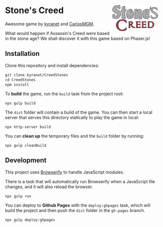 # Stone's Creed <img src="src/images/StonesCreed.png" align="right" width="30%">

Awesome game by
[kyranet](https://github.com/kyranet) and [CarlosMGM](https://github.com/CarlosMGM).

What would happen if Assassin's Creed were based in the stone age?
We shall discover it with this game based on Phaser.js!

## Installation

Clone this repository and install dependencies:

```
git clone kyranet/CreedStones
cd CreedStones
npm install
```

To **build** the game, run the `build` task from the project root:

```
npx gulp build
```

The `dist` folder will contain a build of the game. You can then start a local server that serves this directory statically to play the game in local:

```
npx http-server build
```

You can **clean up** the temporary files and the `build` folder by running:

```
npx gulp cleanBuild
```

## Development

This project uses [Browserify](http://browserify.org) to handle JavaScript modules.

There is a task that will automatically run Browserify when a JavaScript file changes, and it will also reload the browser.

```
npx gulp run
```

You can deploy to **Github Pages** with the `deploy:ghpages` task, which will build the project and then push the `dist` folder in the `gh-pages` branch.

```
npx gulp deploy:ghpages
```
